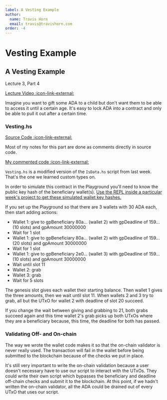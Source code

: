 ```yaml
---
label: A Vesting Example
author:
  name: Travis Horn
  email: travis@travishorn.com
order: -4
---
```


# Vesting Example

## A Vesting Example

Lecture 3, Part 4

[Lecture Video
:icon-link-external:](https://www.youtube.com/watch?v=ae7U_yKIQ0Y&list=PLNEK_Ejlx3x2zxcfoVGARFExzOHwXFCCL&index=4)

Imagine you want to gift some ADA to a child but don't want them to be able to
access it until a certain age. It's easy to lock ADA into a contract and only be
able to pull it out after a certain time.

### Vesting.hs

[Source Code
:icon-link-external:](https://github.com/input-output-hk/plutus-pioneer-program/blob/97a9fe6f1ead6e7558c3c64dcc1d12c1d167b051/code/week03/src/Week03/Vesting.hs)

Most of my notes for this part are done as comments directly in source code.

[My commented code
:icon-link-external:](https://github.com/travishorn/plutus-pioneer-program/blob/main/code/week03/src/Week03/Vesting.hs)

`Vesting.hs` is a modified version of the `IsData.hs` script from last week.
That's the one we learned custom types on.

In order to simulate this contract in the Playground you'll need to know the
public key hash of the beneficiary wallet(s). [Use the REPL inside a particular
week's project to get these simulated wallet key
hashes.](../appendix/getting-playground-wallet-addresses.md)

If you set up the Playground so that there are 3 wallets with 30 ADA each, then
start adding actions:

- Wallet 1: give to gpBeneficiary 80a... (wallet 2) with gpDeadline of 159... (10 slots) and gpAmount 30000000
- Wait for 1 slot
- Wallet 1: give to gpBeneficiary 80a... (wallet 2) with gpDeadline of 159... (20 slots) and gpAmount 30000000
- Wait for 1 slot
- Wallet 1: give to gpBeneficiary 2e0... (wallet 3) with gpDeadline of 159... (10 slots) and gpAmount 30000000
- Wait until slot 11
- Wallet 2: grab
- Wallet 3: grab
- Wait for 5 slots

The genesis slot gives each wallet their starting balance. Then wallet 1 gives
the three amounts, then we wait until slot 11. When wallets 2 and 3 try to grab,
all but the UTxO for wallet 2 with deadline of slot 20 succeed.

If you change the wait between giving and grabbing to 21, both grabs succeed
again and this time wallet 2's grab picks up both UTxOs where they are a
beneficiary because, this time, the deadline for both has passed.

### Validating Off- and On-chain

The way we wrote the wallet code makes it so that the on-chain validator is
never really used. The transaction will fail in the wallet before being submitted to the blockchain because of the checks we put in place.

It's still very important to write the on-chain validation because a user
doesn't necessary have to use our script to interact with the UTxOs. They could
write their own script which bypasses the beneficiary and deadline off-chain
checks and submit it to the blockchain. At this point, if we hadn't written the
on-chain validator, all the ADA could be drained out of every UTxO that uses our
script.
